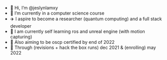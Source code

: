 - 👋 Hi, I’m @jeslynlamxy
- 🌱 I’m currently in a computer science course
- ✈️ I aspire to become a researcher (quantum computing) and a full stack developer
- 🚧 I am currently self learning ros and unreal engine (with motion capturing)
- 🚧 Also aiming to be oscp certified by end of 2022
- 🚧 Through (revisions + hack the box runs) dec 2021 & (enrolling) may 2022
